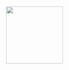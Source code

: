 <h1 align="center"><img width="150px" src="https://cdn.discordapp.com/attachments/916143708846559272/1014506190811709440/kisa.gif"></h1>
